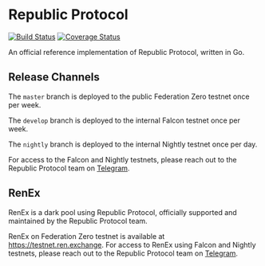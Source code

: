 # Republic Protocol

[![Build Status](https://travis-ci.org/republicprotocol/republic-go.svg?branch=master)](https://travis-ci.org/republicprotocol/republic-go)
[![Coverage Status](https://coveralls.io/repos/github/republicprotocol/republic-go/badge.svg?branch=master)](https://coveralls.io/github/republicprotocol/republic-go?branch=master)

An official reference implementation of Republic Protocol, written in Go.

## Release Channels

The `master` branch is deployed to the public Federation Zero testnet once per week. 

The `develop` branch is deployed to the internal Falcon testnet once per week.

The `nightly` branch is deployed to the internal Nightly testnet once per day.

For access to the Falcon and Nightly testnets, please reach out to the Republic Protocol team on [Telegram](https://t.me/republicprotocol).

## RenEx

RenEx is a dark pool using Republic Protocol, officially supported and maintained by the Republic Protocol team.

RenEx on Federation Zero testnet is available at https://testnet.ren.exchange. For access to RenEx using Falcon and Nightly testnets, please reach out to the Republic Protocol team on [Telegram](https://t.me/republicprotocol).